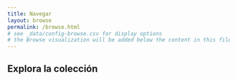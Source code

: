 ```yaml
---
title: Navegar
layout: browse
permalink: /browse.html
# see _data/config-browse.csv for display options
# the Browse visualization will be added below the content in this file
---
```


## Explora la colección
